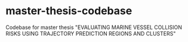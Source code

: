 # master-thesis-codebase
Codebase for master thesis "EVALUATING MARINE VESSEL COLLISION RISKS USING TRAJECTORY PREDICTION REGIONS AND CLUSTERS"
